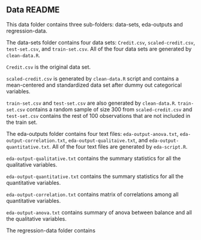 ## Data README

This data folder contains three sub-folders: data-sets, eda-outputs and regression-data.

The data-sets folder contains four data sets: `Credit.csv`, `scaled-credit.csv`, `test-set.csv`, and `train-set.csv`. All of the four data sets are generated by `clean-data.R`.

   `Credit.csv` is the original data set.
   
   `scaled-credit.csv` is generated by `clean-data.R` script and contains a mean-centered and standardized data set after dummy out categorical variables.
	
   `train-set.csv` and `test-set.csv` are also generated by `clean-data.R`. `train-set.csv` contains a random sample of size 300 from `scaled-credit.csv` and `test-set.csv` contains the rest of 100 observations that are not included in the train set.

The eda-outputs folder contains four text files: `eda-output-anova.txt`, `eda-output-correlation.txt`, `eda-output-qualitaive.txt`, and `eda-output-quantitative.txt`. All of the four text files are generated by `eda-script.R`.

   `eda-output-qualitative.txt` contains the summary statistics for all the qualitative variables.

   `eda-output-quantitative.txt` contains the summary statistics for all the quantitative variables.
	
   `eda-output-correlation.txt` contains matrix of correlations among all quantitative variables.

   `eda-output-anova.txt` contains summary of anova between balance and all the qualitative variables.

The regression-data folder contains 
